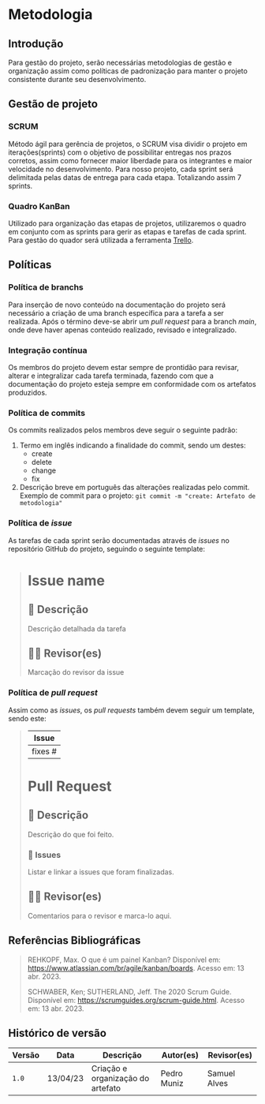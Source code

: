 # Metodologia

## Introdução
Para gestão do projeto, serão necessárias metodologias de gestão e organização assim como políticas de padronização para manter o projeto consistente durante seu desenvolvimento.

## Gestão de projeto

### SCRUM
Método ágil para gerência de projetos, o SCRUM visa dividir o projeto em iterações(sprints) com o objetivo de possibilitar entregas nos prazos corretos, assim como fornecer maior liberdade para os integrantes e maior velocidade no desenvolvimento. Para nosso projeto, cada sprint será delimitada pelas datas de entrega para cada etapa. Totalizando assim 7 sprints.

### Quadro KanBan
Utilizado para organização das etapas de projetos, utilizaremos o quadro em conjunto com as sprints para gerir as etapas e tarefas de cada sprint. Para gestão do quador será utilizada a ferramenta [Trello](https://trello.com).

## Políticas

### Política de branchs
Para inserção de novo conteúdo na documentação do projeto será necessário a criação de uma branch específica para a tarefa a ser realizada. Após o término deve-se abrir um _pull request_ para a branch _main_, onde deve haver apenas conteúdo realizado, revisado e integralizado.

### Integração contínua
Os membros do projeto devem estar sempre de prontidão para revisar, alterar e integralizar cada tarefa terminada, fazendo com que a documentação do projeto esteja sempre em conformidade com os artefatos produzidos.

### Política de commits
Os commits realizados pelos membros deve seguir o seguinte padrão:

1. Termo em inglês indicando a finalidade do commit, sendo um destes:
    * create
    * delete
    * change
    * fix
2. Descrição breve em português das alterações realizadas pelo commit.
Exemplo de commit para o projeto:
    `git commit -m "create: Artefato de metodologia"`

### Política de _issue_
As tarefas de cada sprint serão documentadas através de _issues_ no repositório GitHub do projeto, seguindo o seguinte template:

> # Issue name
> 
> ## 📝 Descrição
> 
> Descrição detalhada da tarefa
> 
> ## 👩‍💻 Revisor(es)
> 
> Marcação do revisor da issue
> 
### Política de _pull request_
 
Assim como as _issues_, os _pull requests_ também devem seguir um template, sendo este:
 
> | Issue |
> |:-----:|
> |fixes #|
> 
> # Pull Request
> 
> ## 📖 Descrição
> 
> 
> Descrição do que foi feito.
> 
> 
> ### 🎫 Issues
> 
> 
> Listar e linkar a issues que foram finalizadas.
> 
> 
> ## 👩‍💻 Revisor(es)
> 
> 
> Comentarios para o revisor e marca-lo aqui.

## Referências Bibliográficas

> REHKOPF, Max. O que é um painel Kanban? Disponível em: https://www.atlassian.com/br/agile/kanban/boards. Acesso em: 13 abr. 2023.
>
> SCHWABER, Ken; SUTHERLAND, Jeff. The 2020 Scrum Guide. Disponível em: https://scrumguides.org/scrum-guide.html. Acesso em: 13 abr. 2023.

## Histórico de versão

|  Versão  |   Data   |                      Descrição                      |    Autor(es)   |  Revisor(es)  |
| -------- | -------- | --------------------------------------------------- | -------------- | ------------- |
|  `1.0`   | 13/04/23 | Criação e organização do artefato | Pedro Muniz | Samuel Alves |